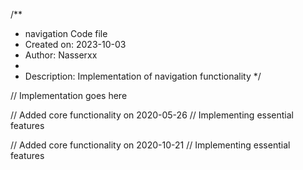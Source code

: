 /**
 * navigation Code file
 * Created on: 2023-10-03
 * Author: Nasserxx
 *
 * Description: Implementation of navigation functionality
 */
 
// Implementation goes here


// Added core functionality on 2020-05-26
// Implementing essential features

// Added core functionality on 2020-10-21
// Implementing essential features
